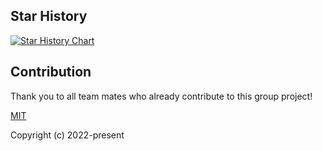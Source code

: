 ## Star History

[![Star History Chart](https://api.star-history.com/svg?repos=geniusAhua/IOT_CS7NS2&type=Date)](https://star-history.com/#geniusAhua/IOT_CS7NS2&Date)

## Contribution

Thank you to all team mates who already contribute to this group project!


[MIT](https://opensource.org/licenses/MIT)

Copyright (c) 2022-present
